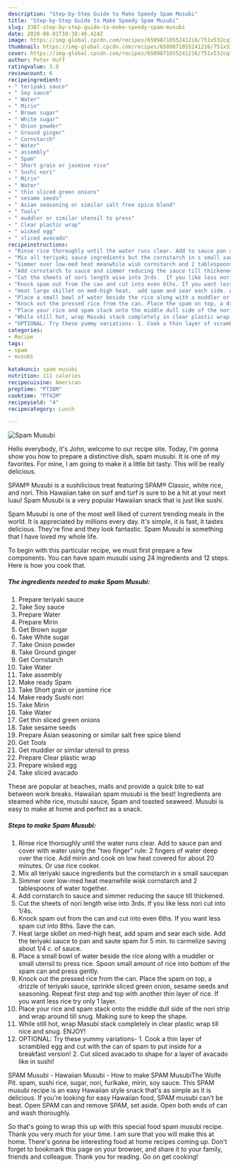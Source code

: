 ```yaml
---
description: "Step-by-Step Guide to Make Speedy Spam Musubi"
title: "Step-by-Step Guide to Make Speedy Spam Musubi"
slug: 3387-step-by-step-guide-to-make-speedy-spam-musubi
date: 2020-08-01T10:38:46.424Z
image: https://img-global.cpcdn.com/recipes/6509871055241216/751x532cq70/spam-musubi-recipe-main-photo.jpg
thumbnail: https://img-global.cpcdn.com/recipes/6509871055241216/751x532cq70/spam-musubi-recipe-main-photo.jpg
cover: https://img-global.cpcdn.com/recipes/6509871055241216/751x532cq70/spam-musubi-recipe-main-photo.jpg
author: Peter Huff
ratingvalue: 3.8
reviewcount: 6
recipeingredient:
- " teriyaki sauce"
- " Soy sauce"
- " Water"
- " Mirin"
- " Brown sugar"
- " White sugar"
- " Onion powder"
- " Ground ginger"
- " Cornstarch"
- " Water"
- " assembly"
- " Spam"
- " Short grain or jasmine rice"
- " Sushi nori"
- " Mirin"
- " Water"
- " thin sliced green onions"
- " sesame seeds"
- " Asian seasoning or similar salt free spice blend"
- " Tools"
- " muddler or similar utensil to press"
- " Clear plastic wrap"
- " wisked egg"
- " sliced avacado"
recipeinstructions:
- "Rinse rice thoroughly until the water runs clear. Add to sauce pan and cover with water using the &#34;two finger&#34; rule: 2 fingers of water deep over the rice. Add mirin and cook on low heat covered for about 20 minutes. Or use rice cooker."
- "Mix all teriyaki sauce ingredients but the cornstarch in s small saucepan"
- "Simmer over low-med heat meanwhile wisk cornstarch and 2 tablespoons of water together."
- "Add cornstarch to sauce and simmer reducing the sauce till thickened."
- "Cut the sheets of nori length wise into 3rds.  If you like less nori cut into 1/4s."
- "Knock spam out from the can and cut into even 6ths. If you want less spam cut into 8ths.  Save the can."
- "Heat large skillet on med-high heat,  add spam and sear each side. Add the teriyaki sauce to pan and saute spam for 5 min. to carmelize saving about 1/4 c. of sauce."
- "Place a small bowl of water beside the rice along with a muddler or small utensil to press rice.  Spoon small amount of rice into bottom of the spam can and press gently."
- "Knock out the pressed rice from the can. Place the spam on top, a drizzle of teriyaki sauce, sprinkle sliced green onion, sesame seeds and seasoning. Repeat first step and top with another thin layer of rice. If you want less rice try only 1 layer."
- "Place your rice and spam stack onto the middle dull side of the nori strip and wrap around till snug. Making sure to keep the shape."
- "While still hot, wrap Masubi stack completely in clear plastic wrap till nice and snug. ENJOY!"
- "OPTIONAL: Try these yummy variations- 1. Cook a thin layer of scrambled egg and cut with the can of spam to put inside for a breakfast version!  2. Cut sliced avacado to shape for a layer of avacado like in sushi!"
categories:
- Recipe
tags:
- spam
- musubi

katakunci: spam musubi 
nutrition: 111 calories
recipecuisine: American
preptime: "PT38M"
cooktime: "PT42M"
recipeyield: "4"
recipecategory: Lunch

---
```



![Spam Musubi](https://img-global.cpcdn.com/recipes/6509871055241216/751x532cq70/spam-musubi-recipe-main-photo.jpg)

Hello everybody, it's John, welcome to our recipe site. Today, I'm gonna show you how to prepare a distinctive dish, spam musubi. It is one of my favorites. For mine, I am going to make it a little bit tasty. This will be really delicious.

SPAM® Musubi is a sushilicious treat featuring SPAM® Classic, white rice, and nori. This Hawaiian take on surf and turf is sure to be a hit at your next luau! Spam Musubi is a very popular Hawaiian snack that is just like sushi.

Spam Musubi is one of the most well liked of current trending meals in the world. It is appreciated by millions every day. It's simple, it is fast, it tastes delicious. They're fine and they look fantastic. Spam Musubi is something that I have loved my whole life.


To begin with this particular recipe, we must first prepare a few components. You can have spam musubi using 24 ingredients and 12 steps. Here is how you cook that.

<!--inarticleads1-->

##### The ingredients needed to make Spam Musubi:

1. Prepare  teriyaki sauce
1. Take  Soy sauce
1. Prepare  Water
1. Prepare  Mirin
1. Get  Brown sugar
1. Take  White sugar
1. Take  Onion powder
1. Take  Ground ginger
1. Get  Cornstarch
1. Take  Water
1. Take  assembly
1. Make ready  Spam
1. Take  Short grain or jasmine rice
1. Make ready  Sushi nori
1. Take  Mirin
1. Take  Water
1. Get  thin sliced green onions
1. Take  sesame seeds
1. Prepare  Asian seasoning or similar salt free spice blend
1. Get  Tools
1. Get  muddler or similar utensil to press
1. Prepare  Clear plastic wrap
1. Prepare  wisked egg
1. Take  sliced avacado


These are popular at beaches, malls and provide a quick bite to eat between work breaks. Hawaiian spam musubi is the best! Ingredients are steamed white rice, musubi sauce, Spam and toasted seaweed. Musubi is easy to make at home and perfect as a snack. 

<!--inarticleads2-->

##### Steps to make Spam Musubi:

1. Rinse rice thoroughly until the water runs clear. Add to sauce pan and cover with water using the &#34;two finger&#34; rule: 2 fingers of water deep over the rice. Add mirin and cook on low heat covered for about 20 minutes. Or use rice cooker.
1. Mix all teriyaki sauce ingredients but the cornstarch in s small saucepan
1. Simmer over low-med heat meanwhile wisk cornstarch and 2 tablespoons of water together.
1. Add cornstarch to sauce and simmer reducing the sauce till thickened.
1. Cut the sheets of nori length wise into 3rds.  If you like less nori cut into 1/4s.
1. Knock spam out from the can and cut into even 6ths. If you want less spam cut into 8ths.  Save the can.
1. Heat large skillet on med-high heat,  add spam and sear each side. Add the teriyaki sauce to pan and saute spam for 5 min. to carmelize saving about 1/4 c. of sauce.
1. Place a small bowl of water beside the rice along with a muddler or small utensil to press rice.  Spoon small amount of rice into bottom of the spam can and press gently.
1. Knock out the pressed rice from the can. Place the spam on top, a drizzle of teriyaki sauce, sprinkle sliced green onion, sesame seeds and seasoning. Repeat first step and top with another thin layer of rice. If you want less rice try only 1 layer.
1. Place your rice and spam stack onto the middle dull side of the nori strip and wrap around till snug. Making sure to keep the shape.
1. While still hot, wrap Masubi stack completely in clear plastic wrap till nice and snug. ENJOY!
1. OPTIONAL: Try these yummy variations- 1. Cook a thin layer of scrambled egg and cut with the can of spam to put inside for a breakfast version!  2. Cut sliced avacado to shape for a layer of avacado like in sushi!


SPAM Musubi - Hawaiian Musubi - How to make SPAM MusubiThe Wolfe Pit. spam, sushi rice, sugar, nori, furikake, mirin, soy sauce. This SPAM musubi recipe is an easy Hawaiian style snack that&#39;s as simple as it is delicious. If you&#39;re looking for easy Hawaiian food, SPAM musubi can&#39;t be beat. Open SPAM can and remove SPAM, set aside. Open both ends of can and wash thoroughly. 

So that's going to wrap this up with this special food spam musubi recipe. Thank you very much for your time. I am sure that you will make this at home. There's gonna be interesting food at home recipes coming up. Don't forget to bookmark this page on your browser, and share it to your family, friends and colleague. Thank you for reading. Go on get cooking!
